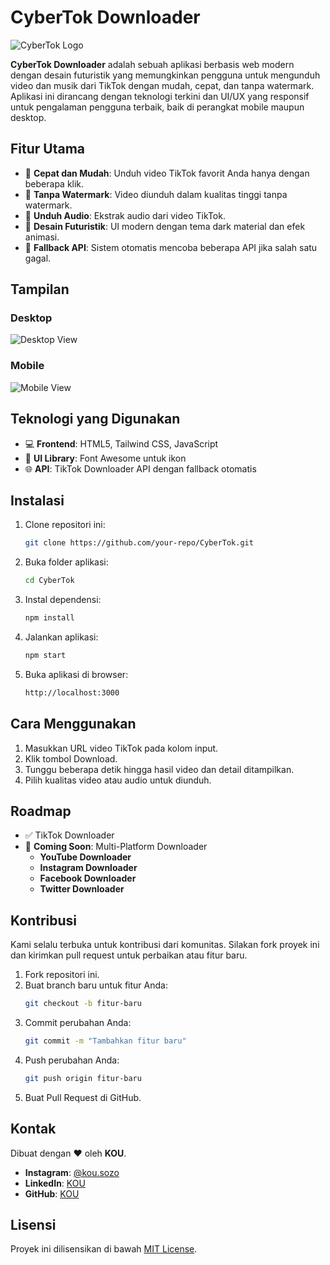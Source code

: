 # **CyberTok Downloader**

![CyberTok Logo](https://via.placeholder.com/300x100?text=CyberTok+Downloader)

**CyberTok Downloader** adalah sebuah aplikasi berbasis web modern dengan desain futuristik yang memungkinkan pengguna untuk mengunduh video dan musik dari TikTok dengan mudah, cepat, dan tanpa watermark. Aplikasi ini dirancang dengan teknologi terkini dan UI/UX yang responsif untuk pengalaman pengguna terbaik, baik di perangkat mobile maupun desktop.

## **Fitur Utama**
- 🚀 **Cepat dan Mudah**: Unduh video TikTok favorit Anda hanya dengan beberapa klik.
- 🎥 **Tanpa Watermark**: Video diunduh dalam kualitas tinggi tanpa watermark.
- 🎵 **Unduh Audio**: Ekstrak audio dari video TikTok.
- 🌌 **Desain Futuristik**: UI modern dengan tema dark material dan efek animasi.
- 🔄 **Fallback API**: Sistem otomatis mencoba beberapa API jika salah satu gagal.

## **Tampilan**
### Desktop
![Desktop View](https://via.placeholder.com/1000x600?text=Desktop+View)

### Mobile
![Mobile View](https://via.placeholder.com/400x700?text=Mobile+View)

## **Teknologi yang Digunakan**
- 💻 **Frontend**: HTML5, Tailwind CSS, JavaScript
- 🎨 **UI Library**: Font Awesome untuk ikon
- 🌐 **API**: TikTok Downloader API dengan fallback otomatis

## **Instalasi**
1. Clone repositori ini:
   ```bash
   git clone https://github.com/your-repo/CyberTok.git
2. Buka folder aplikasi:
   ```bash
   cd CyberTok
3. Instal dependensi:
   ```bash
   npm install
4. Jalankan aplikasi:
   ```bash
   npm start
5. Buka aplikasi di browser:
   ```bash
   http://localhost:3000

## **Cara Menggunakan**
1. Masukkan URL video TikTok pada kolom input.
2. Klik tombol Download.
3. Tunggu beberapa detik hingga hasil video dan detail ditampilkan.
4. Pilih kualitas video atau audio untuk diunduh.

## **Roadmap**

- ✅ TikTok Downloader
- 🔄 **Coming Soon**: Multi-Platform Downloader
  - **YouTube Downloader**
  - **Instagram Downloader**
  - **Facebook Downloader**
  - **Twitter Downloader**

## **Kontribusi**

Kami selalu terbuka untuk kontribusi dari komunitas. Silakan fork proyek ini dan kirimkan pull request untuk perbaikan atau fitur baru.

1. Fork repositori ini.
2. Buat branch baru untuk fitur Anda:
   ```bash
   git checkout -b fitur-baru
3. Commit perubahan Anda:
   ```bash
   git commit -m "Tambahkan fitur baru"
4. Push perubahan Anda:
   ```bash
   git push origin fitur-baru
5. Buat Pull Request di GitHub.


## **Kontak**

Dibuat dengan ❤️ oleh **KOU**.

- **Instagram**: [@kou.sozo](https://www.instagram.com/kou.sozo)
- **LinkedIn**: [KOU](https://www.linkedin.com/in/alghani)
- **GitHub**: [KOU](https://github.com/fk0u)

## **Lisensi**

Proyek ini dilisensikan di bawah [MIT License](LICENSE).
